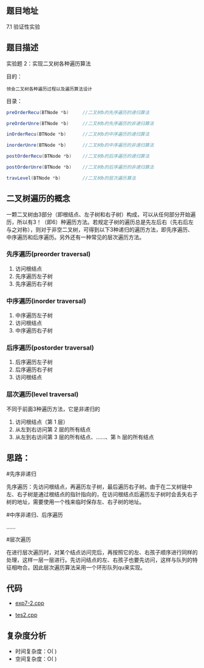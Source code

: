 <!--
 * @Date        : 2020-05-22 20:04:30
 * @LastEditors : anlzou
 * @Github      : https://github.com/anlzou
 * @LastEditTime: 2020-05-28 15:48:56
 * @FilePath    : \data-structure\chapters\chapter07-trees-and-binary-trees\test-2.md
 * @Describe    : 
--> 

## 题目地址
7.1 验证性实验

## 题目描述
实验题 2：实现二叉树各种遍历算法

目的：
```
领会二叉树各种遍历过程以及遍历算法设计
```
目录：
```java
preOrderRecu(BTNode *b)     //二叉树b的先序遍历的递归算法

preOrderUnre(BTNode *b)     //二叉树b的先序遍历的非递归算法

inOrderRecu(BTNode *b)      //二叉树b的中序遍历的递归算法

inorderUnre(BTNode *b)      //二叉树b的中序遍历的非递归算法

postOrderRecu(BTNode *b)    //二叉树b的后序遍历的递归算法

postOrderUnre(BTNode *b)    //二叉树b的后序遍历的非递归算法

travLevel(BTNode *b)        //二叉树b的层次遍历算法
```

## 二叉树遍历的概念
一颗二叉树由3部分（即根结点、左子树和右子树）构成，可以从任何部分开始遍历，所以有3！（即6）种遍历方法。若规定子树的遍历总是先左后右（先右后左与之对称），则对于非空二叉树，可得到以下3种递归的遍历方法，即先序遍历、中序遍历和后序遍历。另外还有一种常见的层次遍历方法。

### 先序遍历(preorder traversal)
1. 访问根结点
2. 先序遍历左子树
3. 先序遍历右子树

### 中序遍历(inorder traversal)
1. 中序遍历左子树
2. 访问根结点
3. 中序遍历右子树

### 后序遍历(postorder traversal)
1. 后序遍历左子树
2. 后序遍历右子树
3. 访问根结点

### 层次遍历(level traversal)
不同于前面3种遍历方法，它是非递归的

1. 访问根结点（第 1 层）
2. 从左到右访问第 2 层的所有结点
3. 从左到右访问第 3 层的所有结点、......、第 h 层的所有结点

## 思路：
#先序非递归

先序遍历：先访问根结点，再遍历左子树，最后遍历右子树。由于在二叉树链中左、右子树是通过根结点的指针指向的，在访问根结点后遍历左子树时会丢失右子树的地址，需要使用一个栈来临时保存左、右子树的地址。

#中序非递归、后序遍历

......

#层次遍历

在进行层次遍历时，对某个结点访问完后，再按照它的左、右孩子顺序进行同样的处理，这样一层一层进行。先访问结点的左、右孩子也要先访问，这样与队列的特征相吻合。因此层次遍历算法采用一个环形队列qu来实现。


## 代码
- [exp7-2.cpp](./code/exp7-2.cpp)

- [tes2.cpp](./code/test2.cpp)

## 复杂度分析

- 时间复杂度：O( )
- 空间复杂度：O( )